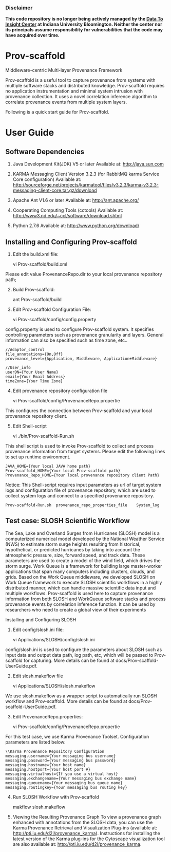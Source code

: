 ### Disclaimer 
<b>This code repository is no longer being actively managed by the <a target="_blank" rel="noopener noreferrer" href="https://pti.iu.edu/centers/d2i/">Data To Insight Center</a> at Indiana University Bloomington. Neither the center nor its principals assume responsibility for vulnerabilities that the code may have acquired over time.</b>

Prov-scaffold
=============

Middleware-centric Multi-layer Provenance Framework

Prov-scaffold is a useful tool to capture provenance from systems with multiple software stacks and distributed knowledge. Prov-scaffold requires no application instrumentation and minimal system intrusion with provenance collection. It uses a novel correlation inference algorithm to correlate provenance events from multiple system layers.

Following is a quick start guide for Prov-scaffold. 

User Guide
=============

Software Dependencies
--------------------------------

1) Java Development Kit(JDK) V5 or later
Available at: http://java.sun.com 

2) KARMA Messaging Client Version 3.2.3 (for RabbitMQ karma Service Core configuration)
Available at: http://sourceforge.net/projects/karmatool/files/v3.2.3/karma-v3.2.3-messaging-client-core.tar.gz/download

3) Apache Ant V1.6 or later
Available at: http://ant.apache.org/

4) Cooperating Computing Tools (cctools)
Available at: http://www3.nd.edu/~ccl/software/download.shtml

5) Python 2.7.6
Available at: http://www.python.org/download/

Installing and Configuring Prov-scaffold
----------------------------------------------------

1) Edit the build.xml file:

	vi Prov-scaffold/build.xml
	
Please edit value ProvenanceRepo.dir to your local provenance repository path;

2) Build Prov-scaffold:

	ant Prov-scaffold/build


3) Edit Prov-scaffold Configuration File:

	vi Prov-scaffold/config/config.property
	
config.property is used to configure Prov-scaffold system. It specifies controlling parameters such as provenance granularity and layers. General information can also be specified such as time zone, etc..

	//Adaptor_control
	file_annotations={On,Off}
	provenance_level={Application, Middleware, Application+Middleware}
	
	//User_info
	userDN={Your User Name}
	email={Your Email Address}
	timeZone={Your Time Zone}
4) Edit provenance repository configuration file

	vi Prov-scaffold/config/ProvenanceRepo.propertie
	
This configures the connection between Prov-scaffold and your local provenance repository client. 

5) Edit Shell-script

	vi ./bin/Prov-scaffold-Run.sh
	
This shell script is used to invoke Prov-scaffold to collect and process  provenance information from target systems. Please edit the following lines to set up runtime environment.

	JAVA_HOME={Your local JAVA home path}
	Prov-scaffold_HOME={Your local Prov-scaffold path}
	Provenance_Repo_HOME={Your local provenance repository client Path}


Notice: This Shell-script requires input parameters as url of target system logs and configuration file of provenance repository, which are used to collect system logs and connect to a specified provenance repository.

	Prov-scaffold-Run.sh  provenance_repo_properties_file    System_log

Test case: SLOSH Scientific Workflow
-------------------------------------

The Sea, Lake and Overland Surges from Hurricanes (SLOSH) model is a computerized numerical model developed by the National Weather Service (NWS) to estimate storm surge heights resulting from historical, hypothetical, or predicted hurricanes by taking into account the atmospheric pressure, size, forward speed, and track data. These parameters are used to create a model of the wind field, which drives the storm surge.
Work Queue is a framework for building large master-worker applications that span many computers including clusters, clouds, and grids. Based on the Work Queue middleware, we developed SLOSH on Work Queue framework to execute SLOSH scientific workflows in a highly distributed manner, which can handle massive scientific data input and multiple workflows.
Prov-scaffold is used here to capture provenance information from both SLOSH and WorkQueue software stacks and process provenance events by correlation inference function. It can be used by researchers who need to create a global view of their experiments

Installing and Configuring SLOSH

1) Edit config/slosh.ini file:

	vi Applications/SLOSH/config/slosh.ini
	
config/slosh.ini is used to configure the parameters about SLOSH  such as input data and output data path, log path, etc, which will be passed to Prov-scaffold for capturing. More details can be found at docs/Prov-scaffold-UserGuide.pdf.

2) Edit slosh.makeflow file

	vi Applications/SLOSH/slosh.makeflow
	
We use slosh.makeflow as a wrapper script to automatically run SLOSH workflow and Prov-scaffold. More details can be found at docs/Prov-scaffold-UserGuide.pdf.

3) Edit ProvenanceRepo.properties:

	vi Prov-scaffold/config/ProvenanceRepo.propertie
	
For this test case, we use Karma Provenance Toolset. Configuration parameters are listed below:

	\\Karma Provenance Repository Configuration
	messaging.username={Your messaging bus username}
	messaging.password={Your messaging bus password}
	messaging.hostname={Your host name}
	messaging.hostport={Your host port #}
	messaging.virtualhost={If you use a virtual host}
	messaging.exchangename={Your messaging bus exchange name}
	messaging.queuename={Your messaging bus queue name}
	messaging.routingkey={Your messaging bus routing key}

4) Run SLOSH Workflow with Prov-scaffold 

	makflow slosh.makeflow


5) Viewing the Resulting Provenance Graph
To view a provenance graph enhanced with annotations from the SLOSH data, you can use the Karma Provenance Retrieval and Visualization Plug-ins (available at: http://pti.iu.edu/d2i/provenance_karma). Instructions for installing the latest version of the Karma plug-ins for the Cytoscape visualization tool are also available at: http://pti.iu.edu/d2i/provenance_karma.




